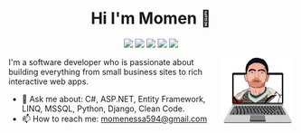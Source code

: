 <h1 align="center">Hi I'm Momen 👋</h1>
 <p align="center">
   <a href="https://www.facebook.com/momen.essa594"><img src="https://img.shields.io/badge/facebook-%230177B5?style=flat&logo=facebook&logoColor=white"/></a>
   <a href="https://www.linkedin.com/in/momenaboessa"><img src="https://img.shields.io/badge/linkedin-%230177B5?style=flat&logo=linkedin&logoColor=white"></a>
   <a href="https://www.youtube.com/momenaboessa"><img src="https://img.shields.io/badge/youtube-%23FF0000?style=flat&logo=youtube&logoColor=white"/></a>
   <a href="https://www.instagram.com/momen_aboessa"><img src="https://img.shields.io/badge/instagram-%23E4415F?style=flat&logo=instagram&logoColor=white"/></a>
    <a href="https://www.twitter.com/momen_aboessa"><img src="https://img.shields.io/badge/twitter-%230177B5?style=flat&logo=twitter&logoColor=white"/></a>
 </p>
<img src="https://github.com/momenaboessa/momenaboessa/blob/main/2-min-min.png" align="right" width=25% />

I'm a software developer who is passionate about building everything from small business sites to rich interactive web apps.

-   💬 Ask me about: C#, ASP.NET, Entity Framework, LINQ, MSSQL, Python, Django, Clean Code.
-   📫 How to reach me: momenessa594@gmail.com
